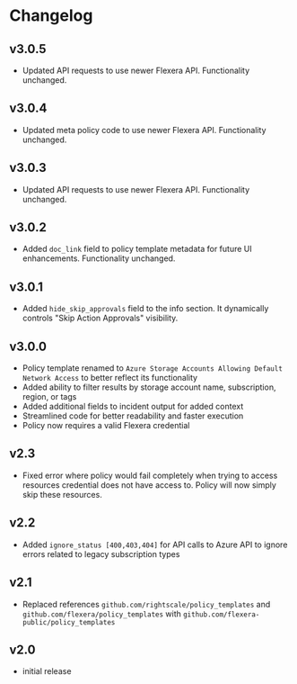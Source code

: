 # Changelog

## v3.0.5

- Updated API requests to use newer Flexera API. Functionality unchanged.

## v3.0.4

- Updated meta policy code to use newer Flexera API. Functionality unchanged.

## v3.0.3

- Updated API requests to use newer Flexera API. Functionality unchanged.

## v3.0.2

- Added `doc_link` field to policy template metadata for future UI enhancements. Functionality unchanged.

## v3.0.1

- Added `hide_skip_approvals` field to the info section. It dynamically controls "Skip Action Approvals" visibility.

## v3.0.0

- Policy template renamed to `Azure Storage Accounts Allowing Default Network Access` to better reflect its functionality
- Added ability to filter results by storage account name, subscription, region, or tags
- Added additional fields to incident output for added context
- Streamlined code for better readability and faster execution
- Policy now requires a valid Flexera credential

## v2.3

- Fixed error where policy would fail completely when trying to access resources credential does not have access to. Policy will now simply skip these resources.

## v2.2

- Added `ignore_status [400,403,404]` for API calls to Azure API to ignore errors related to legacy subscription types

## v2.1

- Replaced references `github.com/rightscale/policy_templates` and `github.com/flexera/policy_templates` with `github.com/flexera-public/policy_templates`

## v2.0

- initial release
